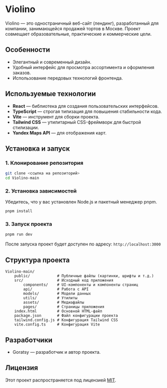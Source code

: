 # Violino

Violino — это одностраничный веб-сайт (лендинг), разработанный для компании, занимающейся продажей тортов в Москве. Проект совмещает образовательные, практические и коммерческие цели.

## Особенности
- Элегантный и современный дизайн.
- Удобный интерфейс для просмотра ассортимента и оформления заказов.
- Использование передовых технологий фронтенда.

## Используемые технологии
- **React** — библиотека для создания пользовательских интерфейсов.
- **TypeScript** — строгая типизация для повышения стабильности кода.
- **Vite** — инструмент для сборки проекта.
- **Tailwind CSS** — утилитарный CSS-фреймворк для быстрой стилизации.
- **Yandex Maps API** — для отображения карт.

## Установка и запуск

### 1. Клонирование репозитория
```bash
git clone <ссылка на репозиторий>
cd Violino-main
```

### 2. Установка зависимостей
Убедитесь, что у вас установлен Node.js и пакетный менеджер pnpm.
```bash
pnpm install
```

### 3. Запуск проекта
```bash
pnpm run dev
```
После запуска проект будет доступен по адресу: `http://localhost:3000`

## Структура проекта
```
Violino-main/
    public/            # Публичные файлы (картинки, шрифты и т.д.)
    src/               # Исходный код приложения
        components/    # UI-компоненты и компоненты страниц
        api/           # Работа с API
        models/        # Модели данных
        utils/         # Утилиты
        assets/        # Медиафайлы
        pages/         # Страницы приложения
    index.html         # Основной HTML-файл
    package.json       # Файл конфигурации проекта
    tailwind.config.js # Конфигурация Tailwind CSS
    vite.config.ts     # Конфигурация Vite
```

## Разработчики
- Goratsy — разработчик и автор проекта.

## Лицензия
Этот проект распространяется под лицензией [MIT](https://opensource.org/licenses/MIT).
